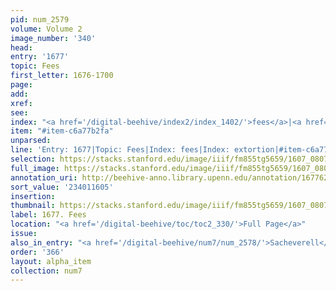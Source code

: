 ```yaml
---
pid: num_2579
volume: Volume 2
image_number: '340'
head:
entry: '1677'
topic: Fees
first_letter: 1676-1700
page:
add:
xref:
see:
index: "<a href='/digital-beehive/index2/index_1402/'>fees</a>|<a href='/digital-beehive/index2/index_1341/'>extortion</a>"
item: "#item-c6a77b2fa"
unparsed:
line: 'Entry: 1677|Topic: Fees|Index: fees|Index: extortion|#item-c6a77b2fa'
selection: https://stacks.stanford.edu/image/iiif/fm855tg5659/1607_0807/928,1605,2754,228/full/0/default.jpg
full_image: https://stacks.stanford.edu/image/iiif/fm855tg5659/1607_0807/full/full/0/default.jpg
annotation_uri: http://beehive-anno.library.upenn.edu/annotation/1677621285823
sort_value: '234011605'
insertion:
thumbnail: https://stacks.stanford.edu/image/iiif/fm855tg5659/1607_0807/928,1605,600,180/250,/0/default.jpg
label: 1677. Fees
location: "<a href='/digital-beehive/toc/toc2_330/'>Full Page</a>"
issue:
also_in_entry: "<a href='/digital-beehive/num7/num_2578/'>Sacheverell</a>"
order: '366'
layout: alpha_item
collection: num7
---
```

